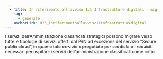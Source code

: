 ```yaml
---
  - title: In riferimento all'avviso 1.1 Infrastrutture digitali - migrazione PSN - PAC Pilota, tutti i servizi dell'Ente classificati come strategici, possono essere migrati verso il PSN?
    tag:
      - generale
    anchorLink: 023_Inriferimentoallavviso11Infrastrutturedigital
---
```


I servizi dell’Amministrazione classificati strategici possono migrare verso tutte le tipologie di servizi offerti dal PSN ad eccezione del servizio “Secure public cloud”, in quanto tale servizio è progettato per soddisfare i requisiti necessari per ospitare i servizi dell’amministrazione classificati come critici.
